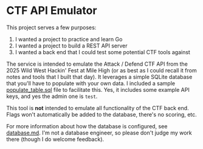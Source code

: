 # CTF API Emulator

This project serves a few purposes:

1. I wanted a project to practice and learn Go
2. I wanted a project to build a REST API server
3. I wanted a back end that I could test some potential CTF tools against

The service is intended to emulate the Attack / Defend CTF API from the 2025 Wild West Hackin' Fest at Mile High (or as best as I could recall it from notes and tools that I built that day). It leverages a simple SQLite database that you'll have to populate with your own data. I included a sample [populate_table.sql](./src/populate_table.sql) file to facilitate this. Yes, it includes some example API keys, and yes the admin one is `test`.

This tool is **not** intended to emulate all functionality of the CTF back end. Flags won't automatically be added to the database, there's no scoring, etc.

For more information about how the database is configured, see [database.md](./database.md). I'm not a database engineer, so please don't judge my work there (though I do welcome feedback).
